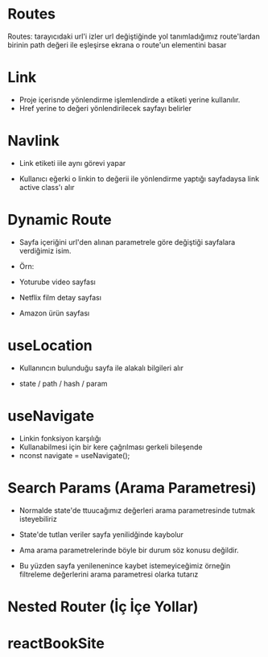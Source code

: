 # Routes

Routes: tarayıcıdaki url'i izler url değiştiğinde
yol tanımladığımız route'lardan birinin path
değeri ile eşleşirse ekrana o route'un elementini basar

# Link

- Proje içerisnde yönlendirme işlemlendirde a etiketi yerine kullanılır.
- Href yerine to değeri yönlendirilecek sayfayı belirler

# Navlink

- Link etiketi iile aynı görevi yapar

- Kullanıcı eğerki o linkin to değerii ile yönlendirme yaptığı sayfadaysa link active class'ı alır

# Dynamic Route

- Sayfa içeriğini url'den alınan parametrele göre değiştiği sayfalara verdiğimiz isim.

- Örn:

- Yoturube video sayfası
- Netflix film detay sayfası
- Amazon ürün sayfası

# useLocation

- Kullanıncın bulunduğu sayfa ile alakalı bilgileri alır

- state / path / hash / param

# useNavigate

- Linkin fonksiyon karşılığı
- Kullanabilmesi için bir kere çağrılması gerkeli bileşende
- nconst navigate = useNavigate();

# Search Params (Arama Parametresi)

- Normalde state'de ttuucağımız değerleri arama parametresinde tutmak isteyebiliriz

- State'de tutlan veriler sayfa yenilidğinde kaybolur

- Ama arama parametrelerinde böyle bir durum söz konusu değildir.

- Bu yüzden sayfa yenilenenince kaybet istemeyiceğimiz örneğin filtreleme değerlerini arama parametresi olarka tutarız

# Nested Router (İç İçe Yollar)

<!--  -->

# reactBookSite
